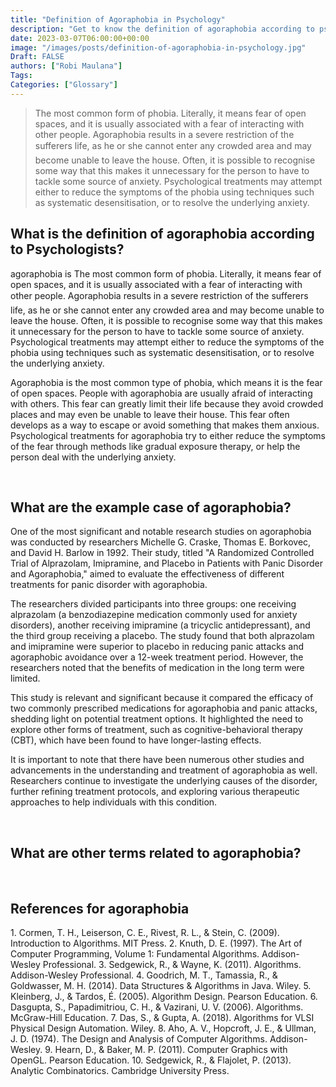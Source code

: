 ```yaml
---
title: "Definition of Agoraphobia in Psychology"
description: "Get to know the definition of agoraphobia according to psychologists."
date: 2023-03-07T06:00:00+00:00
image: "/images/posts/definition-of-agoraphobia-in-psychology.jpg"
Draft: FALSE
authors: ["Robi Maulana"]
Tags: 
Categories: ["Glossary"]
---
```






> The most common form of phobia. Literally, it means fear of open spaces, and it is usually associated with a fear of interacting with other people. Agoraphobia results in a severe restriction of the sufferers life, as he or she cannot enter any crowded area and may become unable to leave the house. Often, it is possible to recognise some way that this makes it unnecessary for the person to have to tackle some source of anxiety. Psychological treatments may attempt either to reduce the symptoms of the phobia using techniques such as systematic desensitisation, or to resolve the underlying anxiety.

## What is the definition of agoraphobia according to Psychologists?

agoraphobia is The most common form of phobia. Literally, it means fear of open spaces, and it is usually associated with a fear of interacting with other people. Agoraphobia results in a severe restriction of the sufferers life, as he or she cannot enter any crowded area and may become unable to leave the house. Often, it is possible to recognise some way that this makes it unnecessary for the person to have to tackle some source of anxiety. Psychological treatments may attempt either to reduce the symptoms of the phobia using techniques such as systematic desensitisation, or to resolve the underlying anxiety.

Agoraphobia is the most common type of phobia, which means it is the fear of open spaces. People with agoraphobia are usually afraid of interacting with others. This fear can greatly limit their life because they avoid crowded places and may even be unable to leave their house. This fear often develops as a way to escape or avoid something that makes them anxious. Psychological treatments for agoraphobia try to either reduce the symptoms of the fear through methods like gradual exposure therapy, or help the person deal with the underlying anxiety.

 

## What are the example case of agoraphobia?

One of the most significant and notable research studies on agoraphobia was conducted by researchers Michelle G. Craske, Thomas E. Borkovec, and David H. Barlow in 1992. Their study, titled "A Randomized Controlled Trial of Alprazolam, Imipramine, and Placebo in Patients with Panic Disorder and Agoraphobia," aimed to evaluate the effectiveness of different treatments for panic disorder with agoraphobia.

The researchers divided participants into three groups: one receiving alprazolam (a benzodiazepine medication commonly used for anxiety disorders), another receiving imipramine (a tricyclic antidepressant), and the third group receiving a placebo. The study found that both alprazolam and imipramine were superior to placebo in reducing panic attacks and agoraphobic avoidance over a 12-week treatment period. However, the researchers noted that the benefits of medication in the long term were limited.

This study is relevant and significant because it compared the efficacy of two commonly prescribed medications for agoraphobia and panic attacks, shedding light on potential treatment options. It highlighted the need to explore other forms of treatment, such as cognitive-behavioral therapy (CBT), which have been found to have longer-lasting effects.

It is important to note that there have been numerous other studies and advancements in the understanding and treatment of agoraphobia as well. Researchers continue to investigate the underlying causes of the disorder, further refining treatment protocols, and exploring various therapeutic approaches to help individuals with this condition.

 

## What are other terms related to agoraphobia?

 

## References for agoraphobia

1\. Cormen, T. H., Leiserson, C. E., Rivest, R. L., & Stein, C. (2009). Introduction to Algorithms. MIT Press. 2. Knuth, D. E. (1997). The Art of Computer Programming, Volume 1: Fundamental Algorithms. Addison-Wesley Professional. 3. Sedgewick, R., & Wayne, K. (2011). Algorithms. Addison-Wesley Professional. 4. Goodrich, M. T., Tamassia, R., & Goldwasser, M. H. (2014). Data Structures & Algorithms in Java. Wiley. 5. Kleinberg, J., & Tardos, É. (2005). Algorithm Design. Pearson Education. 6. Dasgupta, S., Papadimitriou, C. H., & Vazirani, U. V. (2006). Algorithms. McGraw-Hill Education. 7. Das, S., & Gupta, A. (2018). Algorithms for VLSI Physical Design Automation. Wiley. 8. Aho, A. V., Hopcroft, J. E., & Ullman, J. D. (1974). The Design and Analysis of Computer Algorithms. Addison-Wesley. 9. Hearn, D., & Baker, M. P. (2011). Computer Graphics with OpenGL. Pearson Education. 10. Sedgewick, R., & Flajolet, P. (2013). Analytic Combinatorics. Cambridge University Press.
